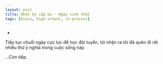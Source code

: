```yaml
---
layout: post
title: Nhật ký cấp ba - Ngày sinh nhật
tags: [diary, high-school, in-process] 
---
```


-

Tiếp tục chuỗi ngày cực lực để học đội tuyển, tôi nhận ra tôi đã quên đi rất nhiều thứ ý nghĩa trong cuộc sống này.

...Còn tiếp.